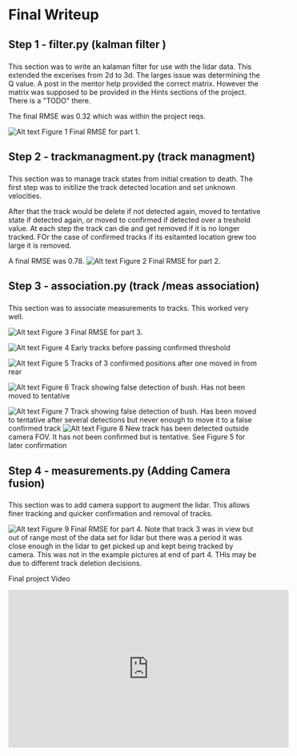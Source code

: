 # Final Writeup

## Step 1 - filter.py (kalman filter )
###
This section was to write an kalaman filter for use with the lidar data. This extended the excerises from 2d to 3d. The larges issue was determining the Q value. A post in the mentor help provided the correct matrix. However the matrix was supposed to be provided in the Hints sections of the project. There is a "TODO" there.

The final RMSE was 0.32 which was within the project reqs.

<img title="Figure 1" alt="Alt text" src="images/F_S1_RMSE_Plot.png"> Figure 1 Final RMSE for part 1.

## Step 2 - trackmanagment.py (track managment)
###
This section was to manage track states from initial creation to death. The first step was to initilize the track detected location and set unknown velocities.

After that the track would be delete if not detected again, moved to tentative state if detected again, or moved to confirmed if detected over a treshold value.
At each step the track can die and get removed if it is no longer tracked. FOr the case of confirmed tracks if its esitamted location grew too large it is removed.

A final RMSE was 0.78.
<img title="Figure 2" alt="Alt text" src="images/F_S2_RMSE_Plot.png"> Figure 2 Final RMSE for part 2.

## Step 3 - association.py (track /meas association)
###
This section was to associate measurements to tracks. This worked very well.

<img title="Figure 3" alt="Alt text" src="images/F_S3_RMSE_Plot.png"> Figure 3 Final RMSE for part 3.

<img title="Figure 4" alt="Alt text" src="images/F_S3_Track0_Plot.png"> Figure 4 Early tracks before passing confirmed threshold

<img title="Figure 5" alt="Alt text" src="images/F_S3_Track1_Plot.png"> Figure 5 Tracks of 3 confirmed positions after one moved in from rear

<img title="Figure 6" alt="Alt text" src="images/F_S3_Track2_Plot.png"> Figure 6 Track showing false detection of bush. Has not been moved to tentative

<img title="Figure 7" alt="Alt text" src="images/F_S3_Track2_Plot.png"> Figure 7 Track showing false detection of bush. Has been moved to tentative after several detections but never enough to move it to a false confirmed track
<img title="Figure 8" alt="Alt text" src="images/F_S3_Track3_Plot.png"> Figure 8 New track has been detected outside camera FOV. It has not been confirmed but is tentative. See Figure 5 for later confirmation

## Step 4 - measurements.py (Adding Camera fusion)

###
This section was to add camera support to augment the lidar. This allows finer tracking and quicker confirmation and removal of tracks.


<img title="Figure 9" alt="Alt text" src="images/F_S4_RMSE_Plot.png"> Figure 9 Final RMSE for part 4. Note that track 3 was in view but out of range most of the data set for lidar but there was a period it was close enough in the lidar to get picked up and kept being tracked by camera. This was not in the example pictures at end of part 4. THis may be due to different track deletion decisions.


Final project Video

<iframe width="560" height="315" src="https://www.youtube.com/embed/kFlF-6-usT0" title="YouTube video player" frameborder="0" allow="accelerometer; autoplay; clipboard-write; encrypted-media; gyroscope; picture-in-picture" allowfullscreen></iframe>

